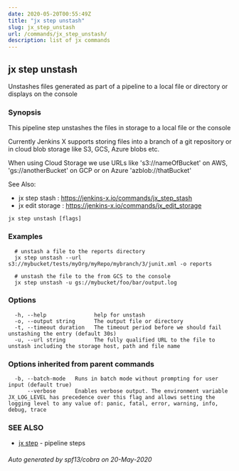 ```yaml
---
date: 2020-05-20T00:55:49Z
title: "jx step unstash"
slug: jx_step_unstash
url: /commands/jx_step_unstash/
description: list of jx commands
---
```

## jx step unstash

Unstashes files generated as part of a pipeline to a local file or directory or displays on the console

### Synopsis

This pipeline step unstashes the files in storage to a local file or the console
  
Currently Jenkins X supports storing files into a branch of a git repository or in cloud blob storage like S3, GCS, Azure blobs etc. 

When using Cloud Storage we use URLs like 's3://nameOfBucket' on AWS, 'gs://anotherBucket' on GCP or on Azure 'azblob://thatBucket' 

See Also: 

  * jx step stash : https://jenkins-x.io/commands/jx_step_stash  
  * jx edit storage : https://jenkins-x.io/commands/jx_edit_storage

```
jx step unstash [flags]
```

### Examples

```
  # unstash a file to the reports directory
  jx step unstash --url s3://mybucket/tests/myOrg/myRepo/mybranch/3/junit.xml -o reports
  
  # unstash the file to the from GCS to the console
  jx step unstash -u gs://mybucket/foo/bar/output.log
```

### Options

```
  -h, --help               help for unstash
  -o, --output string      The output file or directory
  -t, --timeout duration   The timeout period before we should fail unstashing the entry (default 30s)
  -u, --url string         The fully qualified URL to the file to unstash including the storage host, path and file name
```

### Options inherited from parent commands

```
  -b, --batch-mode   Runs in batch mode without prompting for user input (default true)
      --verbose      Enables verbose output. The environment variable JX_LOG_LEVEL has precedence over this flag and allows setting the logging level to any value of: panic, fatal, error, warning, info, debug, trace
```

### SEE ALSO

* [jx step](/commands/jx_step/)	 - pipeline steps

###### Auto generated by spf13/cobra on 20-May-2020
